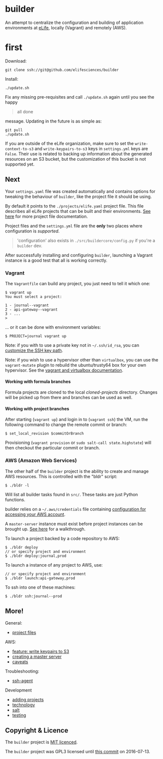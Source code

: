 # builder

An attempt to centralize the configuration and building of application environments at [eLife](https://elifesciences.org), locally (Vagrant) and remotely (AWS).

# first

Download:

	git clone ssh://git@github.com/elifesciences/builder

Install:

    ./update.sh

Fix any missing pre-requisites and call `./update.sh` again until you see the happy

> all done

message. Updating in the future is as simple as:

    git pull
    ./update.sh

If you are outside of the eLife organization, make sure to set the `write-context-to-s3` and `write-keypairs-to-s3` keys in `settings.yml` keys are `False`. Their use is related to backing up information about the generated resources on an S3 bucket, but the customization of this bucket is not supported yet.

## Next

Your `settings.yaml` file was created automatically and contains options for tweaking the behaviour of `builder`, like the project file it should be using.

By default it points to the `./projects/elife.yaml` project file. This file describes all eLife projects that can be built and their environments. [See here](docs/projects.md) for more 
project file documentation.

Project files and the `settings.yml` file are the **only** two places where configuration is _supported_.

> 'configuration' also exists in `./src/buildercore/config.py` if you're a `builder` dev.

After successfully installing and configuring `builder`, launching a Vagrant instance is a good test that all is working correctly.

### Vagrant

The `Vagrantfile` can build any project, you just need to tell it which one:

    $ vagrant up
    You must select a project:

    1 - journal--vagrant
    2 - api-gateway--vagrant
    3 - ...
    >

... or it can be done with environment variables:

    $ PROJECT=journal vagrant up

Note: if you with to use a private key not in `~/.ssh/id_rsa`, you can [customize the SSH key path](docs/ssh-key.md).

Note: if you wish to use a hypervisor other than `virtualbox`, you can use the `vagrant-mutate` plugin
to rebuild the ubuntu/trusty64 box for your own hypervisor.  See the [vagrant and virtualbox documentation](docs/vagrant-and-virtualbox.md).

#### Working with formula branches

Formula projects are cloned to the local _cloned-projects_ directory. Changes will be picked up from there and branches can be used as well.

#### Working with project branches

After starting (`vagrant up`) and login in to (`vagrant ssh`) the VM, run the following command to change the remote commit or branch:

    $ set_local_revision $commitOrBranch

Provisioning (`vagrant provision` or `sudo salt-call state.highstate`) will then checkout the particular commit or branch.

### AWS (Amazon Web Services)

The other half of the `builder` project is the ability to create and manage AWS resources. This is controlled with the "bldr" script:

    $ ./bldr -l

Will list all builder tasks found in `src/`. These tasks are just Python functions.

builder relies on a `~/.aws/credentials` file containing [configuration for accessing your AWS account](https://aws.amazon.com/blogs/security/a-new-and-standardized-way-to-manage-credentials-in-the-aws-sdks/).

A `master-server` instance must exist before project instances can be brought up. [See here](docs/master-server.md) for a walkthrough.

To launch a project backed by a code repository to AWS:

    $ ./bldr deploy
    // or specify project and environment
    $ ./bldr deploy:journal,prod

To launch a instance of any project to AWS, use:

    // or specify project and environment
    $ ./bldr launch:api-gateway,prod

To ssh into one of these machines:

    $ ./bldr ssh:journal--prod

## More!

General:
* [project files](docs/projects.md)

AWS:
* [feature: write keypairs to S3](docs/feature,write-keypairs-to-s3.md)
* [creating a master server](docs/master-server.md)
* [caveats](docs/caveats.md)

Troubleshooting:

* [ssh-agent](docs/ssh-agent.md)

Development
* [adding projects](docs/adding-projects.md)
* [technology](docs/tech.md)
* [salt](docs/salt.md)
* [testing](docs/testing.md)

## Copyright & Licence

The `builder` project is [MIT licenced](LICENCE.txt).

The `builder` project was GPL3 licensed until [this commit](https://github.com/elifesciences/builder/commit/2fd91c1cc86efad92a4f40caa93837960baa4855) on 2016-07-13.
